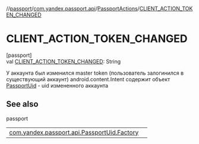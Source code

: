 //[passport](../../../index.md)/[com.yandex.passport.api](../index.md)/[PassportActions](index.md)/[CLIENT_ACTION_TOKEN_CHANGED](-c-l-i-e-n-t_-a-c-t-i-o-n_-t-o-k-e-n_-c-h-a-n-g-e-d.md)

# CLIENT_ACTION_TOKEN_CHANGED

[passport]\
val [CLIENT_ACTION_TOKEN_CHANGED](-c-l-i-e-n-t_-a-c-t-i-o-n_-t-o-k-e-n_-c-h-a-n-g-e-d.md): String

У аккаунта был изменился master token (пользователь залогинился в существующий аккаунт) android.content.Intent содержит объект [PassportUid](../-passport-uid/index.md) - uid измененного аккаунта

## See also

passport

| | |
|---|---|
| [com.yandex.passport.api.PassportUid.Factory](../-passport-uid/-factory/from-extras.md) |  |

